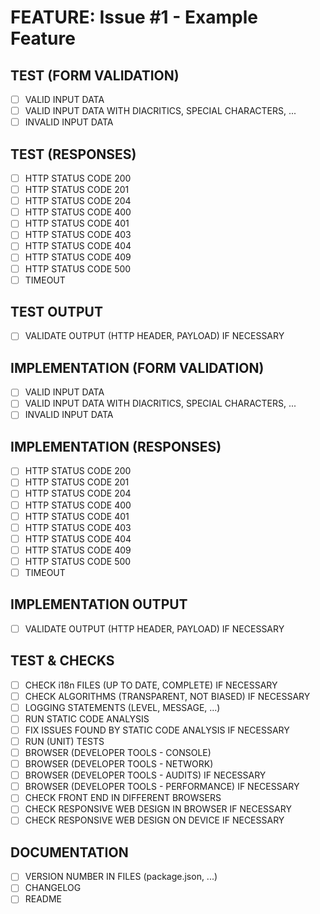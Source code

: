 # FEATURE: Issue #1 - Example Feature

## TEST (FORM VALIDATION)

- [ ] VALID INPUT DATA
- [ ] VALID INPUT DATA WITH DIACRITICS, SPECIAL CHARACTERS, ...
- [ ] INVALID INPUT DATA

## TEST (RESPONSES)

- [ ] HTTP STATUS CODE 200
- [ ] HTTP STATUS CODE 201
- [ ] HTTP STATUS CODE 204
- [ ] HTTP STATUS CODE 400
- [ ] HTTP STATUS CODE 401
- [ ] HTTP STATUS CODE 403
- [ ] HTTP STATUS CODE 404
- [ ] HTTP STATUS CODE 409
- [ ] HTTP STATUS CODE 500
- [ ] TIMEOUT

## TEST OUTPUT

- [ ] VALIDATE OUTPUT (HTTP HEADER, PAYLOAD) IF NECESSARY

## IMPLEMENTATION (FORM VALIDATION)

- [ ] VALID INPUT DATA
- [ ] VALID INPUT DATA WITH DIACRITICS, SPECIAL CHARACTERS, ...
- [ ] INVALID INPUT DATA

## IMPLEMENTATION (RESPONSES)

- [ ] HTTP STATUS CODE 200
- [ ] HTTP STATUS CODE 201
- [ ] HTTP STATUS CODE 204
- [ ] HTTP STATUS CODE 400
- [ ] HTTP STATUS CODE 401
- [ ] HTTP STATUS CODE 403
- [ ] HTTP STATUS CODE 404
- [ ] HTTP STATUS CODE 409
- [ ] HTTP STATUS CODE 500
- [ ] TIMEOUT

## IMPLEMENTATION OUTPUT

- [ ] VALIDATE OUTPUT (HTTP HEADER, PAYLOAD) IF NECESSARY

## TEST & CHECKS

- [ ] CHECK i18n FILES (UP TO DATE, COMPLETE) IF NECESSARY
- [ ] CHECK ALGORITHMS (TRANSPARENT, NOT BIASED) IF NECESSARY
- [ ] LOGGING STATEMENTS (LEVEL, MESSAGE, ...)
- [ ] RUN STATIC CODE ANALYSIS
- [ ] FIX ISSUES FOUND BY STATIC CODE ANALYSIS IF NECESSARY
- [ ] RUN (UNIT) TESTS
- [ ] BROWSER (DEVELOPER TOOLS - CONSOLE)
- [ ] BROWSER (DEVELOPER TOOLS - NETWORK)
- [ ] BROWSER (DEVELOPER TOOLS - AUDITS) IF NECESSARY
- [ ] BROWSER (DEVELOPER TOOLS - PERFORMANCE) IF NECESSARY
- [ ] CHECK FRONT END IN DIFFERENT BROWSERS
- [ ] CHECK RESPONSIVE WEB DESIGN IN BROWSER IF NECESSARY
- [ ] CHECK RESPONSIVE WEB DESIGN ON DEVICE IF NECESSARY

## DOCUMENTATION

- [ ] VERSION NUMBER IN FILES (package.json, ...)
- [ ] CHANGELOG
- [ ] README